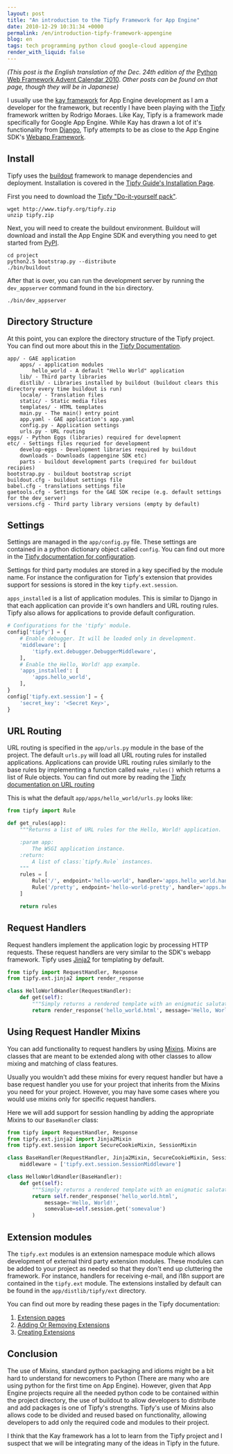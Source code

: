 ```yaml
---
layout: post
title: "An introduction to the Tipfy Framework for App Engine"
date: 2010-12-29 10:31:34 +0000
permalink: /en/introduction-tipfy-framework-appengine
blog: en
tags: tech programming python cloud google-cloud appengine
render_with_liquid: false
---
```


_(This post is the English translation of the Dec. 24th edition of the_ [Python
Web Framework Advent Calendar 2010](http://atnd.org/events/10465). _Other posts
can be found on that page, though they will be in Japanese)_

I usually use the [kay framework](http://code.google.com/p/kay-framework/) for
App Engine development as I am a developer for the framework, but recently I
have been playing with the [Tipfy](http://www.tipfy.org/) framework written by
Rodrigo Moraes. Like Kay, Tipfy is a framework made specifically for Google App
Engine. While Kay has drawn a lot of it's functionality from
[Django](http://www.djangoproject.com), Tipfy attempts to be as close to the App
Engine SDK's [Webapp
Framework](http://code.google.com/intl/en/appengine/docs/python/gettingstarted/usingwebapp.html).

## Install

Tipfy uses the [buildout](http://www.buildout.org/) framework to manage dependencies and deployment. Installation is covered in the [Tipfy Guide's Installation Page](http://www.tipfy.org/wiki/guide/installation/).

First you need to download the [Tipfy "Do-it-yourself pack"](http://www.tipfy.org/tipfy.zip).

```shell
wget http://www.tipfy.org/tipfy.zip
unzip tipfy.zip
```

Next, you will need to create the buildout environment. Buildout will download
and install the App Engine SDK and everything you need to get started from
[PyPI](http://pypi.python.org/).

```shell
cd project
python2.5 bootstrap.py --distribute
./bin/buildout
```

After that is over, you can run the development server by running the `dev_appserver` command found in the `bin` directory.

```shell
./bin/dev_appserver
```

## Directory Structure

At this point, you can explore the directory structure of the Tipfy project. You can find out more about this in the [Tipfy Documentation](http://www.tipfy.org/wiki/guide/sitelayout/#default-site-structure).

```text
app/ - GAE application
    apps/ - application modules
        hello_world - A default "Hello World" application
    lib/ - Third party libraries
    distlib/ - Libraries installed by buildout (buildout clears this directory every time buildout is run)
    locale/ - Translation files
    static/ - Static media files
    templates/ - HTML templates
    main.py - The main() entry point
    app.yaml - GAE application's app.yaml
    config.py - Application settings
    urls.py - URL routing
eggs/ - Python Eggs (libraries) required for development
etc/ - Settings files requried for development
    develop-eggs - Development libraries required by buildout
    downloads - Downloads (appengine SDK etc)
    parts - buildout development parts (required for buildout recipies)
bootstrap.py - buildout bootstrap script
buildout.cfg - buildout settings file
babel.cfg - translations settings file
gaetools.cfg - Settings for the GAE SDK recipe (e.g. default settings for the dev_server)
versions.cfg - Third party library versions (empty by default)
```

## Settings

Settings are managed in the `app/config.py` file. These settings are contained in a python dictionary object called `config`. You can find out more in the [Tipfy documentation for configuration](http://www.tipfy.org/wiki/guide/configuration/).

Settings for third party modules are stored in a key specified by the module name. For instance the configuration for Tipfy's extension that provides support for sessions is stored in the key `tipfy.ext.session`.

`apps_installed` is a list of application modules. This is similar to Django in that each application can provide it's own handlers and URL routing rules. Tipfy also allows for applications to provide default configuration.

```python
# Configurations for the 'tipfy' module.
config['tipfy'] = {
    # Enable debugger. It will be loaded only in development.
    'middleware': [
        'tipfy.ext.debugger.DebuggerMiddleware',
    ],
    # Enable the Hello, World! app example.
    'apps_installed': [
        'apps.hello_world',
    ],
}
config['tipfy.ext.session'] = {
    'secret_key': '<Secret Key>',
}
```

## URL Routing

URL routing is specified in the `app/urls.py` module in the base of the project. The default `urls.py` will load all URL routing rules for installed applications. Applications can provide URL routing rules similarly to the base rules by implementing a function called `make_rules()` which returns a list of Rule objects. You can find out more by reading the [Tipfy documentation on URL routing](http://www.tipfy.org/docs/api/tipfy.html#url-routing)

This is what the default `app/apps/hello_world/urls.py` looks like:

```python
from tipfy import Rule

def get_rules(app):
    """Returns a list of URL rules for the Hello, World! application.

    :param app:
        The WSGI application instance.
    :return:
        A list of class:`tipfy.Rule` instances.
    """
    rules = [
        Rule('/', endpoint='hello-world', handler='apps.hello_world.handlers.HelloWorldHandler'),
        Rule('/pretty', endpoint='hello-world-pretty', handler='apps.hello_world.handlers.PrettyHelloWorldHandler'),
    ]

    return rules
```

## Request Handlers

Request handlers implement the application logic by processing HTTP requests. These request handlers are very similar to the SDK's webapp framework. Tipfy uses [Jinja2](http://jinja.pocoo.org/) for templating by default.

```python
from tipfy import RequestHandler, Response
from tipfy.ext.jinja2 import render_response

class HelloWorldHandler(RequestHandler):
    def get(self):
        """Simply returns a rendered template with an enigmatic salutation."""
        return render_response('hello_world.html', message='Hello, World!')
```

## Using Request Handler Mixins

You can add functionality to request handlers by using [Mixins](http://en.wikipedia.org/wiki/Mixin). Mixins are classes that are meant to be extended along with other classes to allow mixing and matching of class features.

Usually you wouldn't add these mixins for every request handler but have a base request handler you use for your project that inherits from the Mixins you need for your project. However, you may have some cases where you would use mixins only for specific request handlers.

Here we will add support for session handling by adding the appropriate Mixins to our `BaseHandler` class:

```python
from tipfy import RequestHandler, Response
from tipfy.ext.jinja2 import Jinja2Mixin
from tipfy.ext.session import SecureCookieMixin, SessionMixin

class BaseHandler(RequestHandler, Jinja2Mixin, SecureCookieMixin, SessionMixin):
    middleware = ['tipfy.ext.session.SessionMiddleware']

class HelloWorldHandler(BaseHandler):
    def get(self):
        """Simply returns a rendered template with an enigmatic salutation."""
        return self.render_response('hello_world.html',
            message='Hello, World!',
            somevalue=self.session.get('somevalue')
        )
```

## Extension modules

The `tipfy.ext` modules is an extension namespace module which allows development of external third party extension modules. These modules can be added to your project as needed so that they don't end up cluttering the framework. For instance, handlers for receiving e-mail, and i18n support are contained in the `tipfy.ext` module. The extensions installed by default can be found in the `app/distlib/tipfy/ext` directory.

You can find out more by reading these pages in the Tipfy documentation:

1. [Extension pages](http://www.tipfy.org/wiki/extensions/#extension-pages)
2. [Adding Or Removing Extensions](http://www.tipfy.org/wiki/guide/extensions/#adding-or-removing-extensions)
3. [Creating Extensions](http://www.tipfy.org/wiki/guide/extensions/create/#creating-extensions)

## Conclusion

The use of Mixins, standard python packaging and idioms might be a bit hard to understand for newcomers to Python (There are many who are using python for the first time on App Engine). However, given that App Engine projects require all the needed python code to be contained within the project directory, the use of buildout to allow developers to distribute and add packages is one of Tipfy's strengths. Tipfy's use of Mixins also allows code to be divided and reused based on functionality, allowing developers to add only the required code and modules to their project.

I think that the Kay framework has a lot to learn from the Tipfy project and I suspect that we will be integrating many of the ideas in Tipfy in the future.
